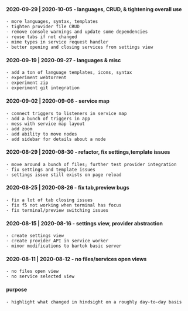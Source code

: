 <!-- no-select -->
<br>

#### 2020-09-29 | 2020-10-05 - languages, CRUD, & tightening overall use
	- more languages, syntax, templates
	- tighten provider file CRUD
	- remove console warnings and update some dependencies
	- reuse tabs if not changed
	- mime types in service request handler
	- better opening and closing services from settings view

#### 2020-09-19 | 2020-09-27 - languages & misc
	- add a ton of language templates, icons, syntax
	- experiment webtorrent
	- experiment zip
	- experiment git integration

#### 2020-09-02 | 2020-09-06 - service map
	- connect triggers to listeners in service map
	- add a bunch of triggers in app
	- mess with service map layout
	- add zoom
	- add ability to move nodes
	- add sidebar for details about a node

#### 2020-08-29 | 2020-08-30 - refactor, fix settings,template issues
	- move around a bunch of files; further test provider integration
	- fix settings and template issues
	- settings issue still exists on page reload

#### 2020-08-25 | 2020-08-26 - fix tab,preview bugs
	- fix a lot of tab closing issues
	- fix f5 not working when terminal has focus
	- fix terminal/preview switching issues

#### 2020-08-15 | 2020-08-16 - settings view, provider abstraction
	- create settings view
	- create provider API in service worker
	- minor modifications to bartok basic server

#### 2020-08-11 | 2020-08-12 - no files/services open views
	- no files open view
	- no service selected view

#### purpose
	- highlight what changed in hindsight on a roughly day-to-day basis
